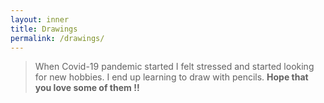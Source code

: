 ```yaml
---
layout: inner
title: Drawings
permalink: /drawings/
---
```


> When Covid-19 pandemic started I felt stressed and started looking for new hobbies. I end up learning to draw with pencils. **Hope that you love some of them !!**



<script src="https://cdn.jsdelivr.net/npm/publicalbum@latest/embed-ui.min.js" async></script>
<div class="pa-gallery-player-widget" style="width:100%; height:480px; display:none;"
  data-link="https://photos.app.goo.gl/bq9cpKfS2wdB7Jwn7"
  data-title="My drawings"
  data-description="9 new items added to shared album">
  <object data="https://lh3.googleusercontent.com/ZJgMriB7oPJ58q2wkRKJPYx49Br2h1LoleQvTX7DDICcCqqtcuwVHndShSvgxOOHqjUrNQ0YNjc1GMffMhjw95DVjuUDckloXdoAXvo9DwcSj_uuJHiS2EDwLbuYu8UBjrsGmdGSHQ=w1920-h1080"></object>
  <object data="https://lh3.googleusercontent.com/nKl4-1eUP2IPVjocOGxtObhqQrZNYdWT3rRQ8fc3zbE09IuXJ32IlnQjOaQKXVSO6GaJyOPuHR4MkfMdgQwgwvbC6nqhcR4_nx8RKio0y-IpUnoEXhrr7ToQosezdDwiqXevzp_gQA=w1920-h1080"></object>
  <object data="https://lh3.googleusercontent.com/YvVjYT7YpqEuZZKx8VX1dk_Jc29Tx5nSXcs5SKbsR5p_VXMlsmjWnvXkubDj0V92QsO33TaFwqi65yhiIJhk41Ix9VIYpjhxbtiCX6pQlETR54zj3vFkIWCgnaS0tagZyIhxePxfDg=w1920-h1080"></object>
  <object data="https://lh3.googleusercontent.com/U1IaQcmUAKstpbEcES3hUurdSpWmn8fBQ84g1GcgHwYBnd4igpimxAsw773qZTJ7a74lYROl8xosbePsX2_oCgaRi1FVx-rZVYltUJeBloq3APq9DFmHT8Ss957-JE1bqJhQiNnlHA=w1920-h1080"></object>
  <object data="https://lh3.googleusercontent.com/Ln6sehxSzn99DF5tb2F0BSRTJwYPCpdGi-hEcT_ctvQ6WWzOM8Ys5YlUw7NZRWrGd4AB-a1BaDM1aayI63mg-MUqJOaBvYHikEvW_i_26MdtncvCYvQYokxy4qYaHh_NA8CkkdJ4lg=w1920-h1080"></object>
  <object data="https://lh3.googleusercontent.com/dTxkvX1dJZS0CMp-tcZZpaZ51OVoMwGN7bAFbjhT4K7R8VnsfsedU_zwBa81G-16LMj5GPkZ50YiJGWlKGZ9O3oNbl4am1O-2j6s8iXa6th2nwwboq745GD0q9aHRh_zU4gtDIgXYw=w1920-h1080"></object>
  <object data="https://lh3.googleusercontent.com/WkGJGP75S_7LGMssGCSqT507Sm6PUxuEYaNNvqJp5SI3foOQDvTfu8NWKgyh8AeVJLj9GfYXWHvHskQN9ouQj4gJLdeVwbaKTbyIjlS26Ll2h9hDU_3h_cBuCozcNahttIze9Tpw8Q=w1920-h1080"></object>
  <object data="https://lh3.googleusercontent.com/b25pGltMaVhW3qp56IGe92ERUqJ6mPaUYV-qhpSZfr36g_KEUrRYzUGl293fPZL8EW8y1KkJNEtnufLG7Fgw_zi2OO-pSvIiCRO4Jf-ts77UKcsZOrc9X-zm1sz-ZfO_7mltuEIfsg=w1920-h1080"></object>
  <object data="https://lh3.googleusercontent.com/TaHyY5k5jLMzD7sUQbtfNMDlN2eWYJa7-_bSbXjn7pq7jfaxMOuY0GZYEVWVCuBFIgjID7LFgnX-FNqJ_9tqTTgoDpvdVzvPSQfiSAoqgoIl8FSBjNfc84BJy2gJsMp5yKv7aWGrRw=w1920-h1080"></object>
</div>


